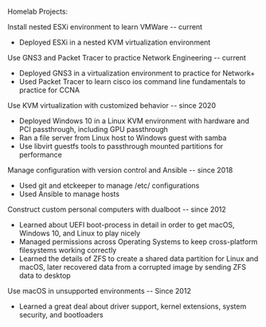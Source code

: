 Homelab Projects:

Install nested ESXi environment to learn VMWare -- current
 - Deployed ESXi in a nested KVM virtualization environment

Use GNS3 and Packet Tracer to practice Network Engineering -- current
 - Deployed GNS3 in a virtualization environment to practice for Network+
 - Used Packet Tracer to learn cisco ios command line fundamentals to practice
   for CCNA

Use KVM virtualization with customized behavior -- since 2020
 - Deployed Windows 10 in a Linux KVM environment with hardware and PCI
   passthrough, including GPU passthrough
 - Ran a file server from Linux host to Windows guest with samba
 - Use libvirt guestfs tools to passthrough mounted partitions for performance
   
Manage configuration with version control and Ansible -- since 2018
 - Used git and etckeeper to manage /etc/ configurations
 - Used Ansible to manage hosts

Construct custom personal computers with dualboot -- since 2012
 - Learned about UEFI boot-process in detail in order to get macOS, Windows 10,
   and Linux to play nicely
 - Managed permissions across Operating Systems to keep cross-platform
   filesystems working correctly
 - Learned the details of ZFS to create a shared data partition for Linux and
   macOS, later recovered data from a corrupted image by sending ZFS data to
   desktop

Use macOS in unsupported environments -- Since 2012
 - Learned a great deal about driver support, kernel extensions, system
   security, and bootloaders
